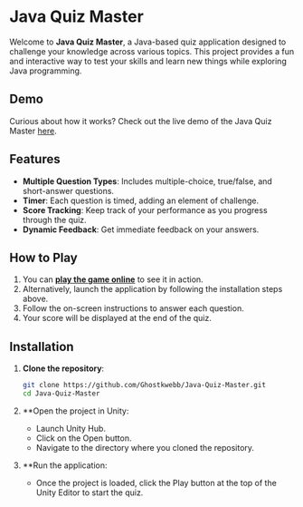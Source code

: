 # Java Quiz Master

Welcome to **Java Quiz Master**, a Java-based quiz application designed to challenge your knowledge across various topics. This project provides a fun and interactive way to test your skills and learn new things while exploring Java programming.

## Demo

Curious about how it works? Check out the live demo of the Java Quiz Master [here](https://sharemygame.com/@Ghostkwebb/java-quiz).

## Features

- **Multiple Question Types**: Includes multiple-choice, true/false, and short-answer questions.
- **Timer**: Each question is timed, adding an element of challenge.
- **Score Tracking**: Keep track of your performance as you progress through the quiz.
- **Dynamic Feedback**: Get immediate feedback on your answers.

## How to Play

1. You can **[play the game online](https://sharemygame.com/@Ghostkwebb/java-quiz)** to see it in action.
2. Alternatively, launch the application by following the installation steps above.
3. Follow the on-screen instructions to answer each question.
4. Your score will be displayed at the end of the quiz.

## Installation

1. **Clone the repository**:

   ```bash
   git clone https://github.com/Ghostkwebb/Java-Quiz-Master.git
   cd Java-Quiz-Master

2. **Open the project in Unity:
    - Launch Unity Hub.
    - Click on the Open button.
    - Navigate to the directory where you cloned the repository.
   
3. **Run the application:
    - Once the project is loaded, click the Play button at the top of the Unity Editor to start the quiz.

   
